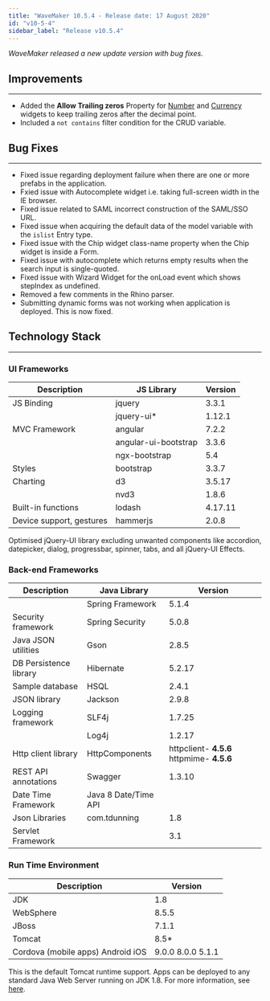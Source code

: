 ```yaml
---
title: "WaveMaker 10.5.4 - Release date: 17 August 2020"
id: "v10-5-4"
sidebar_label: "Release v10.5.4"
---
```

*WaveMaker released a new update version with bug fixes.*

## Improvements

---

- Added the **Allow Trailing zeros** Property for [Number](/learn/app-development/widgets/form-widgets/number) and [Currency](/learn/app-development/widgets/form-widgets/currency) widgets to keep trailing zeros after the decimal point.
- Included a `not contains` filter condition for the CRUD variable.

## Bug Fixes

---

- Fixed issue regarding deployment failure when there are one or more prefabs in the application.
- Fxied issue with Autocomplete widget i.e. taking full-screen width in the IE browser.
- Fixed issue related to SAML incorrect construction of the SAML/SSO URL.
- Fixed issue when acquiring the default data of the model variable with the `islist` Entry type.
- Fixed issue with the Chip widget class-name property when the Chip widget is inside a Form.
- Fixed issue with autocomplete which returns empty results when the search input is single-quoted.
- Fixed issue with Wizard Widget for the onLoad event which shows stepIndex as undefined.
- Removed a few comments in the Rhino parser.
- Submitting dynamic forms was not working when application is deployed. This is now fixed. 

## Technology Stack

---

### UI Frameworks

| Description | JS Library | Version |
| --- | --- | --- |
| JS Binding | jquery | 3.3.1 |
|  | jquery-ui* | 1.12.1 |
| MVC Framework | angular | 7.2.2 |
|  | angular-ui-bootstrap | 3.3.6 |
|  | ngx-bootstrap | 5.4|
| Styles | bootstrap | 3.3.7 |
| Charting | d3 | 3.5.17 |
|  | nvd3 | 1.8.6 |
| Built-in functions | lodash | 4.17.11 |
| Device support, gestures | hammerjs | 2.0.8 |

Optimised jQuery-UI library excluding unwanted components like accordion, datepicker, dialog, progressbar, spinner, tabs, and all jQuery-UI Effects.

### Back-end Frameworks

| Description | Java Library | Version |
| --- | --- | --- |
|  | Spring Framework |5.1.4 |
| Security framework | Spring Security | 5.0.8 |
| Java JSON utilities | Gson |2.8.5 |
| DB Persistence library | Hibernate |5.2.17 |
| Sample database | HSQL |2.4.1 |
| JSON library | Jackson |2.9.8 |
| Logging framework | SLF4j |1.7.25 |
|  | Log4j | 1.2.17 |
| Http client library | HttpComponents |httpclient- **4.5.6**   httpmime- **4.5.6** |
| REST API annotations | Swagger | 1.3.10 |
| Date Time Framework | Java 8 Date/Time API |  |
| Json Libraries | com.tdunning |  1.8 |
| Servlet Framework |  | 3.1 |

### Run Time Environment

| Description | Version |
| --- | --- |
| JDK | 1.8 |
| WebSphere | 8.5.5 |
| JBoss | 7.1.1 |
| Tomcat | 8.5* |
| Cordova (mobile apps)   Android   iOS | 9.0.0   8.0.0    5.1.1 |


This is the default Tomcat runtime support. Apps can be deployed to any standard Java Web Server running on JDK 1.8. For more information, see [here](/learn/app-development/deployment/deployment-web-server).
